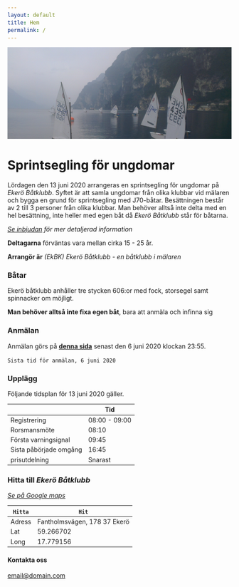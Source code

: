 ```yaml
---
layout: default
title: Hem
permalink: /
---
```


![alt text](/images/garda.png "Gardasjön")

# Sprintsegling för ungdomar
Lördagen den 13 juni 2020 arrangeras en sprintsegling för ungdomar på *Ekerö Båtklubb*. Syftet är att samla ungdomar från olika klubbar vid mälaren och bygga en grund för sprintsegling med J70-båtar.
Besättningen består av 2 till 3 personer från olika klubbar. Man behöver alltså inte delta med en hel besättning, inte heller med egen båt då *Ekerö Båtklubb* står för båtarna.

[*Se inbjudan*](/_posts/Inbjudan) *för mer detaljerad information*

**Deltagarna** förväntas vara mellan cirka 15 - 25 år.

**Arrangör är**
*(EkBK) Ekerö Båtklubb - en båtklubb i mälaren*


### Båtar
Ekerö båtklubb anhåller tre stycken 606:or med fock, storsegel samt spinnacker om möjligt.

**Man behöver alltså inte fixa egen båt**, bara att anmäla och infinna sig

### Anmälan
Anmälan görs på **[denna sida](/anmalan)**
senast den 6 juni 2020 klockan 23:55.

`Sista tid för anmälan, 6 juni 2020`



### Upplägg
Följande tidsplan för 13 juni 2020 gäller.

|                           |Tid            |
|---------------------------|---------------|
| Registrering              | 08:00 - 09:00 |
| Rorsmansmöte              | 08:10         |
| Första varningsignal      | 09:45         |
| Sista påbörjade omgång    | 16:45         |
| prisutdelning             | Snarast       |

### Hitta till *Ekerö Båtklubb*
[*Se på Google maps*](https://www.google.com/maps/place/Eker%C3%B6+B%C3%A5tklubb/@59.2667027,17.7786075,19z/data=!4m5!3m4!1s0x465f7363b2d89bd5:0x28df1a2204b29069!8m2!3d59.2666787!4d17.7789856)

|`Hitta`       | `Hit`                          |
|--------------|--------------------------------|
|Adress        | Fantholmsvägen, 178 37 Ekerö   |
|Lat           | 59.266702                      |
|Long          | 17.779156                      |


#### Kontakta oss

[email@domain.com](mailto:email@domain.com)
